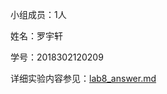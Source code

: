  

小组成员：1人

姓名：罗宇轩

学号：2018302120209

详细实验内容参见：[lab8_answer.md](https://github.com/Lotherxuan/CSAPP-labs/blob/master/lab8/lab8_answer.md)